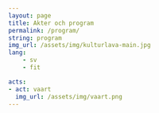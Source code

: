 ```yaml
---
layout: page
title: Akter och program
permalink: /program/
string: program
img_url: /assets/img/kulturlava-main.jpg
lang:
    - sv
    - fit

acts:
- act: vaart
  img_url: /assets/img/vaart.png
---
```





